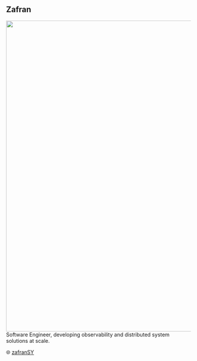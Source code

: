 ## Zafran
<img align = "left" src="https://camo.githubusercontent.com/4d9f5ecceb711eec6e2018f38a5677dc657c9738d4a65ba3b928c41c0a45b439/68747470733a2f2f6d69726f2e6d656469756d2e636f6d2f6d61782f313336302f302a37513379765349765f7430696f4a2d5a2e676966" height ="auto" width = "850"/>

Software Engineer, developing observability and distributed system solutions at scale.

🌐 [zafranSY](https://www.linkedin.com/in/zafran-sakowi-065b34215/)
